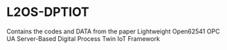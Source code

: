 # L2OS-DPTIOT
Contains the codes and DATA from the paper Lightweight Open62541 OPC UA Server-Based Digital Process Twin IoT Framework
